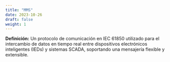```yaml
---
title: "MMS"
date: 2023-10-26
draft: false
weight: 1
---
```


**Definición:** Un protocolo de comunicación en IEC 61850 utilizado para el intercambio de datos en tiempo real entre dispositivos electrónicos inteligentes (IEDs) y sistemas SCADA, soportando una mensajería flexible y extensible.
